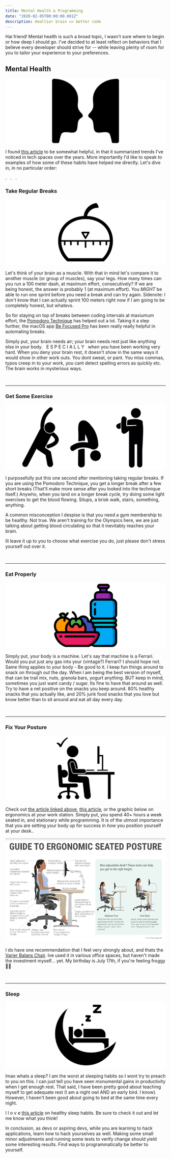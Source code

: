```yaml
---
title: Mental Health & Programming
date: "2020-02-05T00:00:00.001Z"
description: Healtier brain == better code
---
```


Hai friend! Mental health is such a broad topic, I wasn't sure where to begin or how deep I should go. I've decided to at least reflect on behaviors that I believe every developer should strive for -- while leaving plenty of room for you to tailor your experience to your preferences.

## Mental Health

![mental health](mentalhealth.png)

I found [this article](https://codinginflow.com/healthy-programmer) to be somewhat helpful, in that it summarized trends I've noticed in tech spaces over the years. More importantly I'd like to speak to examples of how some of these habits have helped me directly. Let's dive in, in no particular order: 


<p id="dot"> . &nbsp;  . &nbsp; . </p>


### Take Regular Breaks

![pomodoro technique](takebreaks.png)

Let's think of your brain as a muscle. With that in mind let's compare it to another muscle (or group of muscles), say your legs. How many times can you run a 100 meter dash, at maximum effort, consecutively? If we are being honest, the answer is probably 1 (at maximum effort). You *MIGHT* be able to run one sprint before you need a break and can try again. Sidenote: I don't know that I can actually sprint 100 meters right now if I am going to be completely honest, but whatevs.  <talk about what sprinting fatigue looks like here>

So for staying on top of breaks between coding intervals at maxiumum effort, the [Pomodoro Technique](https://en.wikipedia.org/wiki/Pomodoro_Technique) has helped out a lot. Taking it a step further, the macOS app [Be Focused Pro](https://itunes.apple.com/us/app/be-focused-pro-focus-timer/id961632517?mt=12) has been really really helpful in automating breaks. 

Simply put, your brain needs air; your brain needs rest just like anything else in your body. &nbsp; E S P E C I A L L Y &nbsp; when you have been working very hard. When you deny your brain rest, it doesn't show in the same ways it would show in other work outs. You dont sweat, or pant. You miss commas, typos creep in to your work, you cant detect spelling errors as quickly etc. The brain works in mysterious ways.

<br>
<hr>

### Get Some Exercise

![stretch](exercise.png)

I purposefully put this one second after mentioning taking regular breaks. If you are using the Pomodoro Technique, you get a longer break after a few short breaks (That'll make more sense after you looked into the technique itself.) Anywho, when you land on a longer break cycle, try doing some light exercises to get the blood flowing. Situps, a brisk walk, stairs, something, anything.

A common misconception I despise is that you need a gym membership to be healthy. Not true. We aren't training for the Olympics here, we are just talking about getting blood circulating so that it inevitably reaches your brain. 

Ill leave it up to you to choose what exercise you do, just please don't stress yourself out over it.

<br>
<hr>

### Eat Properly

![eatwell](eatwell.png)

Simply put, your body is a machine. Let's say that machine is a Ferrari. Would you put just any gas into your (vintage?) Ferrari? I should hope not. Same thing applies to your body - Be good to it. I keep fun things around to snack on through out the day. When I am being the best version of myself, that can be trail mix, nuts, granola bars, yogurt anything. BUT keep in mind, sometimes you just want candy / sugar. Its fine to have that around as well. Try to have a net positive on the snacks you keep around. 80% healthy snacks that you actually like, and 20% junk food snacks that you love but know better than to sit around and eat all day every day. 

<br>
<hr>

### Fix Your Posture 

![posture](posture.png)

Check out [the article linked above](https://codinginflow.com/healthy-programmer), [this article](https://blog.codinghorror.com/computer-workstation-ergonomics/), or the graphic below on ergonomics at your work station. Simply put, you spend 40+ hours a week seated in, and stationary while programming. It is of the utmost importance that you are setting your body up for success in _how_ you position yourself at your desk.. 

![ergonomics](ergonomics.png)

I do have one recommendation that I feel very strongly about, and thats the [Varier Balans Chair](https://www.amazon.com/Varier-Variable-Original-Kneeling-Designed/dp/B071ZM1CKG/ref=sr_1_5?keywords=balans+chair&qid=1580888488&sr=8-5). Ive used it in various office spaces, but haven't made the investment myself... yet.  My birthday is July 17th, if you're feeling froggy 🐸🙃

<br>
<hr>

### Sleep

![sleep](schleep.png)

lmao whats a sleep? I am the worst at sleeping habits so I wont try to preach to you on this. I can just tell you have seen monumental gains in productivity when I get enough rest. That said, I have been pretty good about teaching myself to get adequate rest (I am a night owl AND an early bird. I know). However, I haven't been good about going to bed at the same time every night. 

I  l o v e  [this article](https://simpleprogrammer.com/good-nights-rest/) on healthy sleep habits. Be sure to check it out and let me know what you think!


In conclusion, as devs or aspiring devs, while you are learning to hack applications, learn how to hack yourselves as well. Making some small minor adjustments and running some tests to verify change should yield some interesting results. Find ways to programmatically be better to yourself. 